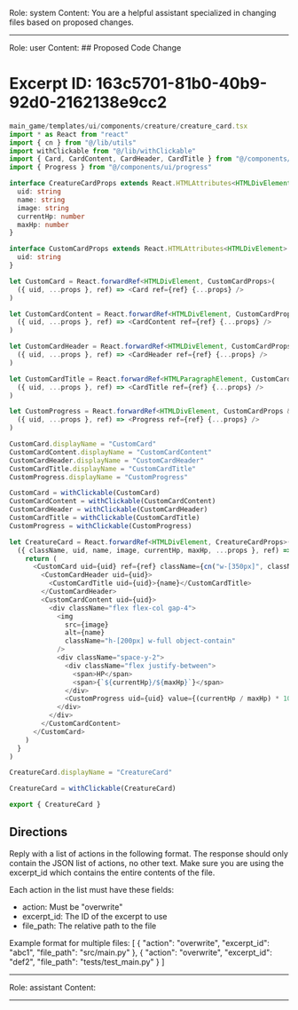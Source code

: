 Role: system
Content: You are a helpful assistant specialized in changing files based on proposed changes.
__________________
Role: user
Content: ## Proposed Code Change
# Excerpt ID: 163c5701-81b0-40b9-92d0-2162138e9cc2
```typescript
main_game/templates/ui/components/creature/creature_card.tsx
import * as React from "react"
import { cn } from "@/lib/utils"
import withClickable from "@/lib/withClickable"
import { Card, CardContent, CardHeader, CardTitle } from "@/components/ui/card"
import { Progress } from "@/components/ui/progress"

interface CreatureCardProps extends React.HTMLAttributes<HTMLDivElement> {
  uid: string
  name: string
  image: string
  currentHp: number
  maxHp: number
}

interface CustomCardProps extends React.HTMLAttributes<HTMLDivElement> {
  uid: string
}

let CustomCard = React.forwardRef<HTMLDivElement, CustomCardProps>(
  ({ uid, ...props }, ref) => <Card ref={ref} {...props} />
)

let CustomCardContent = React.forwardRef<HTMLDivElement, CustomCardProps>(
  ({ uid, ...props }, ref) => <CardContent ref={ref} {...props} />
)

let CustomCardHeader = React.forwardRef<HTMLDivElement, CustomCardProps>(
  ({ uid, ...props }, ref) => <CardHeader ref={ref} {...props} />
)

let CustomCardTitle = React.forwardRef<HTMLParagraphElement, CustomCardProps>(
  ({ uid, ...props }, ref) => <CardTitle ref={ref} {...props} />
)

let CustomProgress = React.forwardRef<HTMLDivElement, CustomCardProps & { value: number }>(
  ({ uid, ...props }, ref) => <Progress ref={ref} {...props} />
)

CustomCard.displayName = "CustomCard"
CustomCardContent.displayName = "CustomCardContent"
CustomCardHeader.displayName = "CustomCardHeader"
CustomCardTitle.displayName = "CustomCardTitle"
CustomProgress.displayName = "CustomProgress"

CustomCard = withClickable(CustomCard)
CustomCardContent = withClickable(CustomCardContent)
CustomCardHeader = withClickable(CustomCardHeader)
CustomCardTitle = withClickable(CustomCardTitle)
CustomProgress = withClickable(CustomProgress)

let CreatureCard = React.forwardRef<HTMLDivElement, CreatureCardProps>(
  ({ className, uid, name, image, currentHp, maxHp, ...props }, ref) => {
    return (
      <CustomCard uid={uid} ref={ref} className={cn("w-[350px]", className)} {...props}>
        <CustomCardHeader uid={uid}>
          <CustomCardTitle uid={uid}>{name}</CustomCardTitle>
        </CustomCardHeader>
        <CustomCardContent uid={uid}>
          <div className="flex flex-col gap-4">
            <img
              src={image}
              alt={name}
              className="h-[200px] w-full object-contain"
            />
            <div className="space-y-2">
              <div className="flex justify-between">
                <span>HP</span>
                <span>{`${currentHp}/${maxHp}`}</span>
              </div>
              <CustomProgress uid={uid} value={(currentHp / maxHp) * 100} />
            </div>
          </div>
        </CustomCardContent>
      </CustomCard>
    )
  }
)

CreatureCard.displayName = "CreatureCard"

CreatureCard = withClickable(CreatureCard)

export { CreatureCard }
```

## Directions
Reply with a list of actions in the following format. The response should only contain the JSON list of actions, no other text.
Make sure you are using the excerpt_id which contains the entire contents of the file.

Each action in the list must have these fields:
- action: Must be "overwrite"
- excerpt_id: The ID of the excerpt to use
- file_path: The relative path to the file

Example format for multiple files:
[
    {
        "action": "overwrite",
        "excerpt_id": "abc1",
        "file_path": "src/main.py"
    },
    {
        "action": "overwrite",
        "excerpt_id": "def2",
        "file_path": "tests/test_main.py"
    }
]
__________________
Role: assistant
Content: 
__________________
